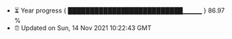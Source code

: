 - ⏳ Year progress { ██████████████████████████▁▁▁▁ } 86.97 %
- ⏰ Updated on Sun, 14 Nov 2021 10:22:43 GMT

